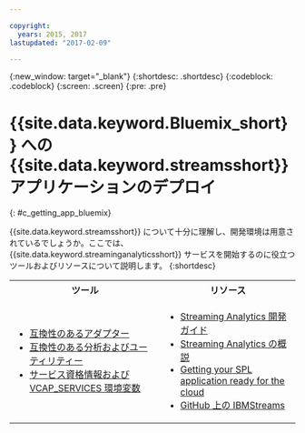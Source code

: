```yaml
---

copyright:
  years: 2015, 2017
lastupdated: "2017-02-09"

---
```


<!-- Attribute definitions --> 
{:new_window: target="_blank"}
{:shortdesc: .shortdesc}
{:codeblock: .codeblock}
{:screen: .screen}
{:pre: .pre}

# {{site.data.keyword.Bluemix_short}} への {{site.data.keyword.streamsshort}} アプリケーションのデプロイ
{: #c_getting_app_bluemix}


 {{site.data.keyword.streamsshort}} について十分に理解し、開発環境は用意されているでしょうか。ここでは、{{site.data.keyword.streaminganalyticsshort}} サービスを開始するのに役立つツールおよびリソースについて説明します。
{:shortdesc}

<table summary="この表では、{{site.data.keyword.streamsshort}} アプリケーションの開発およびデプロイに必要なツールとリソースをリストします。">
  <tr>
    <th>ツール<br></th>
    <th>リソース<br></th>
  </tr>
  <tr>
    <td>
      <ul>
        <li><a href="/docs/services/StreamingAnalytics/c_compatible_adapters.html" target="_blank">互換性のあるアダプター</a><br></li>
        <li><a href="/docs/services/StreamingAnalytics/c_analytics_utilities.html" target="_blank">互換性のある分析およびユーティリティー</a><br></li>
        <li><a href="/docs/services/StreamingAnalytics/r_vcap_services.html#r_vcap_services" target="_blank">サービス資格情報および VCAP_SERVICES 環境変数</a><br></li>
      </ul>    
    </td>
    <td>
      <ul>
        <li><a href="https://developer.ibm.com/streamsdev/docs/bluemix-streaming-analytics-development-guide/" target="_blank">Streaming Analytics 開発ガイド</a><br></li>
        <li><a href="/docs/services/StreamingAnalytics/index.html" target="_blank">Streaming Analytics の概説</a><br></li>
        <li><a href="https://developer.ibm.com/streamsdev/docs/getting-spl-application-ready-cloud" target="_blank">Getting your SPL application ready for the cloud</a><br></li>
        <li><a href="https://github.com/IBMStreams" target="_blank">GitHub 上の IBMStreams</a><br></li>
      </ul>    
    </td>
  </tr>
</table>
